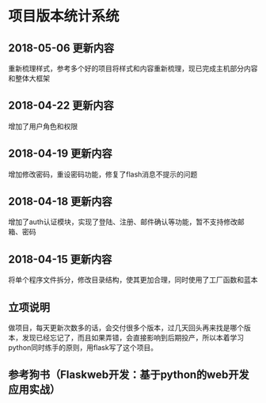 # 项目版本统计系统

## 2018-05-06 更新内容
重新梳理样式，参考多个好的项目将样式和内容重新梳理，现已完成主机部分内容和整体大框架

## 2018-04-22 更新内容
增加了用户角色和权限

## 2018-04-19 更新内容
增加修改密码，重设密码功能，修复了flash消息不提示的问题


## 2018-04-18 更新内容
增加了auth认证模块，实现了登陆、注册、邮件确认等功能，暂不支持修改邮箱、密码

## 2018-04-15 更新内容
将单个程序文件拆分，修改目录结构，使其更加合理，同时使用了工厂函数和蓝本

## 立项说明
做项目，每天更新次数多的话，会交付很多个版本，过几天回头再来找是哪个版本，发现已经忘记了，而且如果弄错，会直接影响到后期投产，所以本着学习
python同时练手的原则，用flask写了这个项目。

## 参考狗书（Flaskweb开发：基于python的web开发应用实战）
